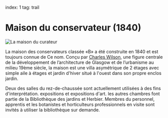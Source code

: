 index: 1
tag: trail

# Maison du conservateur (1840)

![La maison du curateur](image:curators-house.jpg)


La maison des conservateurs classée «B» a été construite en 1840 et est toujours connue de
Ce nom. Conçu par [Charles Wilson][1], une figure centrale de la
développement de l’architecture de Glasgow et de l’urbanisme au milieu
19ème siècle, la maison est une villa asymétrique de 2 étages avec simple
aile à étages et jardin d'hiver situé à l'ouest dans son propre enclos
jardin.

Deux des salles du rez-de-chaussée sont actuellement utilisées à des fins d'interprétation.
expositions et expositions d'art. les autres chambres font partie de la
Bibliothèque des jardins et Herbier. Membres du personnel, apprentis et
les botanistes et horticulteurs professionnels en visite sont invités à utiliser
la bibliothèque sur demande.

[1]: /wiki.html?target=Charles_Wilson_(Scottish_architect)

